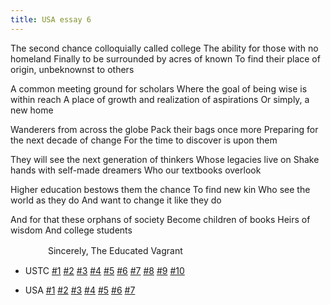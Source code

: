 ```yaml
---
title: USA essay 6
---
```


The second chance colloquially called college
The ability for those with no homeland
Finally to be surrounded by acres of known
To find their place of origin, unbeknownst to others

A common meeting ground for scholars
Where the goal of being wise is within reach
A place of growth and realization of aspirations
Or simply, a new home

Wanderers from across the globe
Pack their bags once more
Preparing for the next decade of change
For the time to discover is upon them

They will see the next generation of thinkers
Whose legacies live on
Shake hands with self-made dreamers
Who our textbooks overlook

Higher education bestows them the chance
To find new kin
Who see the world as they do
And want to change it like they do

And for that these orphans of society
Become children of books
Heirs of wisdom
And college students

　　　　  Sincerely,
The Educated Vagrant

- USTC [\#1](/utils/essays/ustc1) [\#2](/utils/essays/ustc2) [\#3](/utils/essays/ustc3) [\#4](/utils/essays/ustc4) [\#5](/utils/essays/ustc5) [\#6](/utils/essays/ustc6)  [\#7](/utils/essays/ustc7)  [\#8](/utils/essays/ustc8) [\#9](/utils/essays/ustc9) [\#10](/utils/essays/ustc10)

- USA [\#1](/utils/essays/usa1) [\#2](/utils/essays/usa2) [\#3](/utils/essays/usa3) [\#4](/utils/essays/usa4) [\#5](/utils/essays/usa5) [\#6](/utils/essays/usa6) [\#7](/utils/essays/usa7)       
